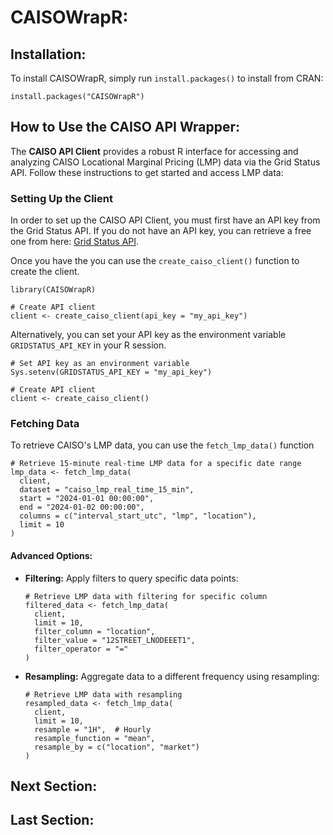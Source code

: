 # CAISOWrapR:

## Installation:

To install CAISOWrapR, simply run `install.packages()` to install from CRAN:

```{r}
install.packages("CAISOWrapR")
```

## How to Use the CAISO API Wrapper:

The **CAISO API Client** provides a robust R interface for accessing and analyzing CAISO Locational Marginal Pricing (LMP) data via the Grid Status API. Follow these instructions to get started and access LMP data:

### Setting Up the Client

In order to set up the CAISO API Client, you must first have an API key from the Grid Status API. If you do not have an API key, you can retrieve a free one from here: [Grid Status API](https://www.gridstatus.io/api).

Once you have the you can use the `create_caiso_client()` function to create the client.

```{r}
library(CAISOWrapR)

# Create API client
client <- create_caiso_client(api_key = "my_api_key")
```

Alternatively, you can set your API key as the environment variable `GRIDSTATUS_API_KEY` in your R session.

```{r}
# Set API key as an environment variable
Sys.setenv(GRIDSTATUS_API_KEY = "my_api_key")

# Create API client
client <- create_caiso_client()
```

### Fetching Data

To retrieve CAISO's LMP data, you can use the `fetch_lmp_data()` function

```{r}
# Retrieve 15-minute real-time LMP data for a specific date range
lmp_data <- fetch_lmp_data(
  client,
  dataset = "caiso_lmp_real_time_15_min",
  start = "2024-01-01 00:00:00",
  end = "2024-01-02 00:00:00",
  columns = c("interval_start_utc", "lmp", "location"),
  limit = 10
)
```

#### Advanced Options:

-   **Filtering:** Apply filters to query specific data points:

    ```{r}
    # Retrieve LMP data with filtering for specific column
    filtered_data <- fetch_lmp_data(
      client,
      limit = 10,
      filter_column = "location",
      filter_value = "12STREET_LNODEEET1",
      filter_operator = "="
    )
    ```

-   **Resampling:** Aggregate data to a different frequency using resampling:

    ```{r}
    # Retrieve LMP data with resampling
    resampled_data <- fetch_lmp_data(
      client,
      limit = 10,
      resample = "1H",  # Hourly
      resample_function = "mean",
      resample_by = c("location", "market")
    )
    ```

## Next Section:

## Last Section:
